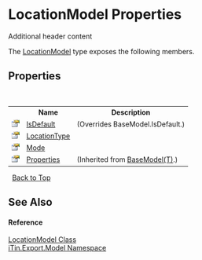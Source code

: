 # LocationModel Properties
Additional header content 

The <a href="a4c36422-3b6a-540d-4da7-ae5312c8524f">LocationModel</a> type exposes the following members.


## Properties
&nbsp;<table><tr><th></th><th>Name</th><th>Description</th></tr><tr><td>![Public property](media/pubproperty.gif "Public property")</td><td><a href="20c4abd1-1be7-a630-aa10-1580d4e46b3f">IsDefault</a></td><td> (Overrides BaseModel.IsDefault.)</td></tr><tr><td>![Public property](media/pubproperty.gif "Public property")</td><td><a href="97d49dcc-a9f5-fd71-4d4d-25da462d1820">LocationType</a></td><td /></tr><tr><td>![Public property](media/pubproperty.gif "Public property")</td><td><a href="c6246a3d-e00a-d789-37e0-23a2acadb00c">Mode</a></td><td /></tr><tr><td>![Public property](media/pubproperty.gif "Public property")</td><td><a href="7e88785e-5670-4515-defa-d3f60ae16111">Properties</a></td><td> (Inherited from <a href="6632f561-4175-f1f2-939c-ac8b10159529">BaseModel(T)</a>.)</td></tr></table>&nbsp;
<a href="#locationmodel-properties">Back to Top</a>

## See Also


#### Reference
<a href="a4c36422-3b6a-540d-4da7-ae5312c8524f">LocationModel Class</a><br /><a href="ef57ffcc-e95e-b212-5a46-9aa6f5a3511f">iTin.Export.Model Namespace</a><br />
